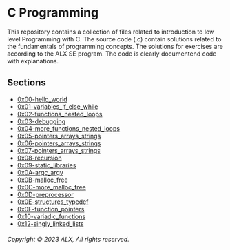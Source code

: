 # C Programming
This repository contains a collection of files related to introduction to low level Programming with C. The source code (.c) contain solutions related to the fundamentals of programming concepts. The solutions for exercises are according to the ALX SE program. The code is clearly documentend code with explanations.
## Sections
* [0x00-hello_world](https://github.com/dbao-don/alx-low_level_programming/tree/master/0x00-hello_world)
* [0x01-variables_if_else_while](https://github.com/dbao-don/alx-low_level_programming/tree/master/0x01-variables_if_else_while)
* [0x02-functions_nested_loops](https://github.com/dbao-don/alx-low_level_programming/tree/master/0x02-functions_nested_loops)
* [0x03-debugging](https://github.com/dbao-don/alx-low_level_programming/tree/master/0x03-debugging)
* [0x04-more_functions_nested_loops](https://github.com/dbao-don/alx-low_level_programming/tree/master/0x04-more_functions_nested_loops)
* [0x05-pointers_arrays_strings](https://github.com/dbao-don/alx-low_level_programming/tree/master/0x05-pointers_arrays_strings)
* [0x06-pointers_arrays_strings](https://github.com/dbao-don/alx-low_level_programming/tree/master/0x06-pointers_arrays_strings)
* [0x07-pointers_arrays_strings](https://github.com/dbao-don/alx-low_level_programming/tree/master/0x07-pointers_arrays_strings)
* [0x08-recursion](https://github.com/dbao-don/alx-low_level_programming/tree/master/0x08-recursion)
* [0x09-static_libraries](https://github.com/dbao-don/alx-low_level_programming/tree/master/0x09-static_libraries)
* [0x0A-argc_argv](https://github.com/dbao-don/alx-low_level_programming/tree/master/0x0A-argc_argv)
* [0x0B-malloc_free](https://github.com/dbao-don/alx-low_level_programming/tree/master/0x0B-malloc_free)
* [0x0C-more_malloc_free](https://github.com/dbao-don/alx-low_level_programming/tree/master/0x0C-more_malloc_free)
* [0x0D-preprocessor](https://github.com/dbao-don/alx-low_level_programming/tree/master/0x0D-preprocessor)
* [0x0E-structures_typedef](https://github.com/dbao-don/alx-low_level_programming/tree/master/0x0E-structures_typedef)
* [0x0F-function_pointers](https://github.com/dbao-don/alx-low_level_programming/tree/master/0x0F-function_pointers)
* [0x10-variadic_functions](https://github.com/dbao-don/alx-low_level_programming/tree/master/0x10-variadic_functions)
* [0x12-singly_linked_lists]()
###### Copyright © 2023 ALX, All rights reserved.
